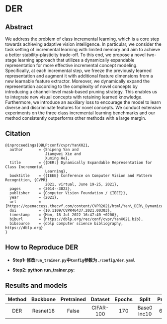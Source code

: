 # DER

## Abstract

We address the problem of class incremental learning, which is a core step towards achieving adaptive vision intelligence. In particular, we consider the task setting of incremental learning with limited memory and aim to achieve a better stability-plasticity trade-off. To this end, we propose a novel two-stage learning approach that utilizes a dynamically expandable representation for more effective incremental concept modeling. Specifically, at each incremental step, we freeze the previously learned representation and augment it with additional feature dimensions from a new learnable feature extractor. Moreover, we dynamically expand the representation according to the complexity of novel concepts by introducing a channel-level mask-based pruning strategy. This enables us to integrate new visual concepts with retaining learned knowledge. Furthermore, we introduce an auxiliary loss to encourage the model to learn diverse and discriminate features for novel concepts. We conduct extensive experiments on the three class incremental learning benchmarks and our method consistently outperforms other methods with a large margin.


## Citation

```
@inproceedings{DBLP:conf/cvpr/YanX021,
  author       = {Shipeng Yan and
                  Jiangwei Xie and
                  Xuming He},
  title        = {{DER:} Dynamically Expandable Representation for Class Incremental
                  Learning},
  booktitle    = {{IEEE} Conference on Computer Vision and Pattern Recognition, {CVPR}
                  2021, virtual, June 19-25, 2021},
  pages        = {3014--3023},
  publisher    = {Computer Vision Foundation / {IEEE}},
  year         = {2021},
  url          = {https://openaccess.thecvf.com/content/CVPR2021/html/Yan\_DER\_Dynamically\_Expandable\_Representation\_for\_Class\_Incremental\_Learning\_CVPR\_2021\_paper.html},
  doi          = {10.1109/CVPR46437.2021.00303},
  timestamp    = {Mon, 18 Jul 2022 16:47:40 +0200},
  biburl       = {https://dblp.org/rec/conf/cvpr/YanX021.bib},
  bibsource    = {dblp computer science bibliography, https://dblp.org}
}
```

## How to Reproduce DER

- **Step1: 修改`run_trainer.py`中`Config`参数为`./config/der.yaml`**

- **Step2: python run_trainer.py**:

## Results and models

| Method | Backbone | Pretrained |  Dataset  | Epochs |    Split    | Precision |
| :----: | :------: | :--------: | :-------: | :----: | :---------: | :-------: |
|  DER   | Resnet18 |   False    | CIFAR-100 |  170   | Base0 Inc10 |  64.90%   |


